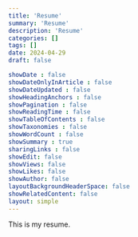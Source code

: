 ```yaml
---
title: 'Resume'
summary: 'Resume'
description: 'Resume'
categories: []
tags: []
date: 2024-04-29
draft: false

showDate : false
showDateOnlyInArticle : false
showDateUpdated : false
showHeadingAnchors : false
showPagination : false
showReadingTime : false
showTableOfContents : false
showTaxonomies : false 
showWordCount : false
showSummary : true
sharingLinks : false
showEdit: false
showViews: false
showLikes: false
showAuthor: false
layoutBackgroundHeaderSpace: false
showRelatedContent: false
layout: simple
---
```



This is my resume.


<!-- {{< embed-pdf url="resume/.pdf" hidePaginator="true" hideLoader="false" >}} -->
